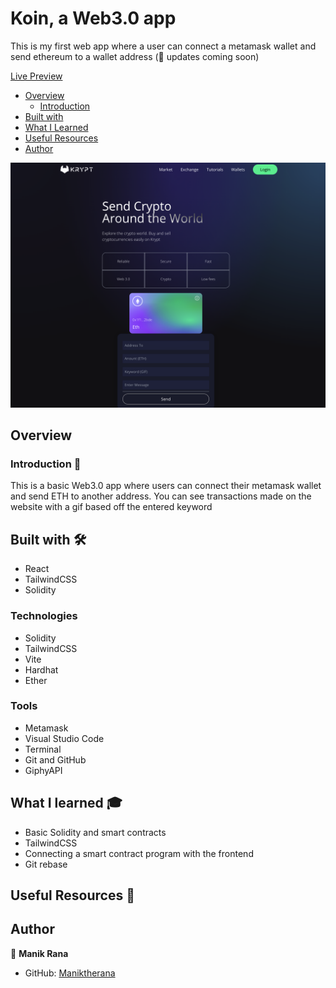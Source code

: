# Koin, a Web3.0 app

This is my first web app where a user can connect a metamask wallet and send ethereum to a wallet address (🚧 updates coming soon)

[Live Preview](https://web3-0-app.vercel.app/)

- [Overview](#overview)
  - [Introduction](#introduction)
- [Built with](#built-with)
- [What I Learned](#what-i-learned)
- [Useful Resources](#useful-resources)
- [Author](#author)

![Landing page screenshot](./landing.png)

## Overview 

### Introduction 👋

This is a basic Web3.0 app where users can connect their metamask wallet and send ETH to another address. You can see transactions made on the website with a gif based off the entered keyword

## Built with 🛠

* React
* TailwindCSS
* Solidity

### Technologies

* Solidity
* TailwindCSS
* Vite
* Hardhat
* Ether

### Tools

* Metamask
* Visual Studio Code
* Terminal
* Git and GitHub
* GiphyAPI

## What I learned 🎓

* Basic Solidity and smart contracts
* TailwindCSS
* Connecting a smart contract program with the frontend
* Git rebase

## Useful Resources 📖

## Author

👤 **Manik Rana**
* GitHub: [Maniktherana](https://github.com/Maniktherana)